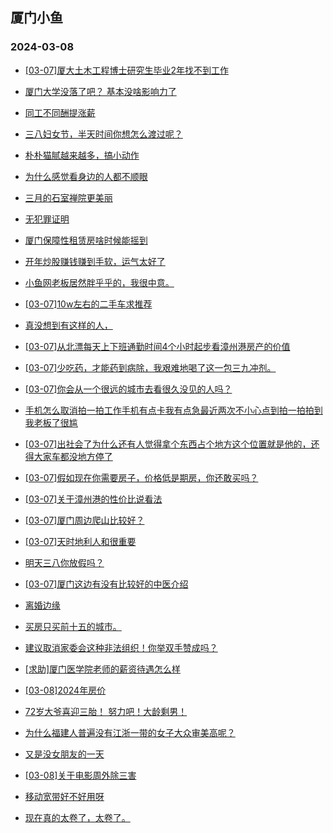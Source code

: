 ## 厦门小鱼 
### 2024-03-08

+ [[03-07]厦大土木工程博士研究生毕业2年找不到工作](http://bbs.xmfish.com/read-htm-tid-18157016.html)

+ [厦门大学没落了吧？ 基本没啥影响力了](http://bbs.xmfish.com/read-htm-tid-18156935.html)

+ [同工不同酬提涨薪](http://bbs.xmfish.com/read-htm-tid-18156925.html)

+ [三八妇女节，半天时间你想怎么渡过呢？](http://bbs.xmfish.com/read-htm-tid-18156915.html)

+ [朴朴猫腻越来越多，搞小动作](http://bbs.xmfish.com/read-htm-tid-18156955.html)

+ [为什么感觉看身边的人都不顺眼](http://bbs.xmfish.com/read-htm-tid-18156889.html)

+ [三月的石室禅院更美丽](http://bbs.xmfish.com/read-htm-tid-18157137.html)

+ [无犯罪证明](http://bbs.xmfish.com/read-htm-tid-18157050.html)

+ [厦门保障性租赁房啥时候能摇到](http://bbs.xmfish.com/read-htm-tid-18157029.html)

+ [开年炒股赚钱赚到手软，运气太好了](http://bbs.xmfish.com/read-htm-tid-18157022.html)

+ [小鱼网老板居然胖乎乎的，我很中意。](http://bbs.xmfish.com/read-htm-tid-18157055.html)

+ [[03-07]10w左右的二手车求推荐](http://bbs.xmfish.com/read-htm-tid-18157169.html)

+ [真没想到有这样的人，](http://bbs.xmfish.com/read-htm-tid-18157226.html)

+ [[03-07]从北漂每天上下班通勤时间4个小时起步看漳州港房产的价值](http://bbs.xmfish.com/read-htm-tid-18157266.html)

+ [[03-07]少吃药，才能药到病除，我艰难地喝了这一包三九冲剂。](http://bbs.xmfish.com/read-htm-tid-18157075.html)

+ [[03-07]你会从一个很远的城市去看很久没见的人吗？](http://bbs.xmfish.com/read-htm-tid-18157202.html)

+ [手机怎么取消拍一拍工作手机有点卡我有点急最近两次不小心点到拍一拍拍到我老板了很尴](http://bbs.xmfish.com/read-htm-tid-18157231.html)

+ [[03-07]出社会了为什么还有人觉得拿个东西占个地方这个位置就是他的，还得大家车都没地方停了](http://bbs.xmfish.com/read-htm-tid-18157293.html)

+ [[03-07]假如现在你需要房子，价格低是期房，你还敢买吗？](http://bbs.xmfish.com/read-htm-tid-18157101.html)

+ [[03-07]关于漳州港的性价比说看法](http://bbs.xmfish.com/read-htm-tid-18157278.html)

+ [[03-07]厦门周边爬山比较好？](http://bbs.xmfish.com/read-htm-tid-18157252.html)

+ [[03-07]天时地利人和很重要](http://bbs.xmfish.com/read-htm-tid-18157271.html)

+ [明天三八你放假吗？](http://bbs.xmfish.com/read-htm-tid-18157280.html)

+ [[03-07]厦门这边有没有比较好的中医介绍](http://bbs.xmfish.com/read-htm-tid-18157248.html)

+ [离婚边缘](http://bbs.xmfish.com/read-htm-tid-18157546.html)

+ [买房只买前十五的城市。](http://bbs.xmfish.com/read-htm-tid-18157436.html)

+ [建议取消家委会这种非法组织！你举双手赞成吗？](http://bbs.xmfish.com/read-htm-tid-18157461.html)

+ [[求助]厦门医学院老师的薪资待遇怎么样](http://bbs.xmfish.com/read-htm-tid-18157321.html)

+ [[03-08]2024年房价](http://bbs.xmfish.com/read-htm-tid-18157519.html)

+ [72岁大爷喜迎三胎！
努力吧！大龄剩男！](http://bbs.xmfish.com/read-htm-tid-18157395.html)

+ [为什么福建人普遍没有江浙一带的女子大众审美高呢？](http://bbs.xmfish.com/read-htm-tid-18157458.html)

+ [又是没女朋友的一天](http://bbs.xmfish.com/read-htm-tid-18157379.html)

+ [[03-08]关于电影周外除三害](http://bbs.xmfish.com/read-htm-tid-18157521.html)

+ [移动宽带好不好用呀](http://bbs.xmfish.com/read-htm-tid-18157390.html)

+ [现在真的太卷了，太卷了。](http://bbs.xmfish.com/read-htm-tid-18157681.html)


